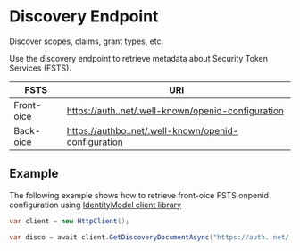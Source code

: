 <!--title:start-->
# Discovery Endpoint
<!--title:end-->
<!--shortdesc:start-->
Discover scopes, claims, grant types, etc.
<!--shortdesc:end-->
<!--desc:start-->

Use the discovery endpoint to retrieve metadata about  Security Token Services (FSTS).

| FSTS         | URI                                                            |
|------------- | -------------------------------------------------------------- |
| Front-oice | <https://auth..net/.well-known/openid-configuration>   |
| Back-oice  | <https://authbo..net/.well-known/openid-configuration> |


## Example

The following example shows how to retrieve front-oice FSTS onpenid configuration using [IdentityModel client library](https://identitymodel.readthedocs.io/en/latest/)

```csharp
var client = new HttpClient();

var disco = await client.GetDiscoveryDocumentAsync("https://auth..net/.well-known/openid-configuration");
```
<!--desc:end-->

